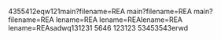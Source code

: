 4355412eqw121main?filename=REA
main?filename=REA
main?filename=REA
lename=REA
lename=REAlename=REA
lename=REAsadwq131231
5646
123123
53453543erwd
